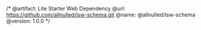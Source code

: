/*
  @artifact:  Lite Starter Web Dependency
  @url:       https://github.com/allnulled/lsw-schema.git
  @name:      @allnulled/lsw-schema
  @version:   1.0.0
*/